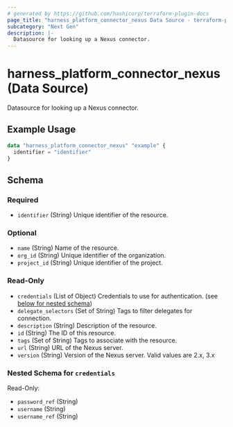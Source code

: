 ```yaml
---
# generated by https://github.com/hashicorp/terraform-plugin-docs
page_title: "harness_platform_connector_nexus Data Source - terraform-provider-harness"
subcategory: "Next Gen"
description: |-
  Datasource for looking up a Nexus connector.
---
```


# harness_platform_connector_nexus (Data Source)

Datasource for looking up a Nexus connector.

## Example Usage

```terraform
data "harness_platform_connector_nexus" "example" {
  identifier = "identifier"
}
```

<!-- schema generated by tfplugindocs -->
## Schema

### Required

- `identifier` (String) Unique identifier of the resource.

### Optional

- `name` (String) Name of the resource.
- `org_id` (String) Unique identifier of the organization.
- `project_id` (String) Unique identifier of the project.

### Read-Only

- `credentials` (List of Object) Credentials to use for authentication. (see [below for nested schema](#nestedatt--credentials))
- `delegate_selectors` (Set of String) Tags to filter delegates for connection.
- `description` (String) Description of the resource.
- `id` (String) The ID of this resource.
- `tags` (Set of String) Tags to associate with the resource.
- `url` (String) URL of the Nexus server.
- `version` (String) Version of the Nexus server. Valid values are 2.x, 3.x

<a id="nestedatt--credentials"></a>
### Nested Schema for `credentials`

Read-Only:

- `password_ref` (String)
- `username` (String)
- `username_ref` (String)


